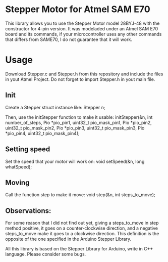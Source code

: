 # Stepper Motor for Atmel SAM E70
This library allows you to use the Stepper Motor model 28BYJ-48 with the constructor for 4-pin version. It was modeladed under an Atmel SAM E70 board and its commands, if your microcontroller uses any other commands that differs from SAME70, I do not guarantee that it will work. 

# Usage
Download Stepper.c and Stepper.h from this repository and include the files in yout Atmel Project. Do not forget to import Stepper.h in yout main file.


## Init 
Create a Stepper struct instance like:
	Stepper n;

Then, use the initStepper function to make it usable:
 initStepper(&n, int number_of_steps, Pio *pio_pin1, uint32_t pio_mask_pin1,
                                              Pio *pio_pin2, uint32_t pio_mask_pin2,
                                              Pio *pio_pin3, uint32_t pio_mask_pin3,
                                              Pio *pio_pin4, uint32_t pio_mask_pin4);

## Setting speed
Set the speed that your motor will work on:
  void setSpeed(&n, long whatSpeed);

## Moving
Call the function step to make it move:
  void step(&n, int steps_to_move);


## Observations:
For some reason that I did not find out yet, giving a steps_to_move in step method positive, it goes on a counter-clockwise direction, and a negative steps_to_move make it goes to a clockwise direction. This definition is the opposite of the one specified in the Arduino Stepper Library.

All this library is based on the Stepper Library for Arduino, write in C++ language. Please consider some bugs. 
